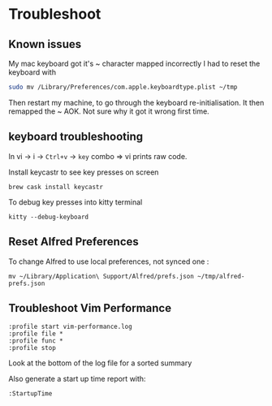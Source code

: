 # Troubleshoot

## Known issues

My mac keyboard got it's ~ character mapped incorrectly I had to reset the
keyboard with

```bash
sudo mv /Library/Preferences/com.apple.keyboardtype.plist ~/tmp
```

Then restart my machine, to go through the keyboard re-initialisation. It then
remapped the ~ AOK. Not sure why it got it wrong first time.

## keyboard troubleshooting

In vi -> i -> `Ctrl+v` -> `key` combo => vi prints raw code.

Install keycastr to see key presses on screen

    brew cask install keycastr

To debug key presses into kitty terminal

    kitty --debug-keyboard

## Reset Alfred Preferences

To change Alfred to use local preferences, not synced one :

    mv ~/Library/Application\ Support/Alfred/prefs.json ~/tmp/alfred-prefs.json

## Troubleshoot Vim Performance

    :profile start vim-performance.log
    :profile file *
    :profile func *
    :profile stop

Look at the bottom of the log file for a sorted summary

Also generate a start up time report with:

    :StartupTime
